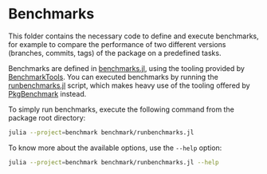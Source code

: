# Benchmarks

This folder contains the necessary code to define and execute benchmarks, for
example to compare the performance of two different versions (branches, commits,
tags) of the package on a predefined tasks.

Benchmarks are defined in [benchmarks.jl](./benchmarks.jl), using the tooling
provided by [BenchmarkTools](https://github.com/JuliaCI/BenchmarkTools.jl).
You can executed benchmarks by running the [runbenchmarks.jl](./runbenchmarks.jl)
script, which makes heavy use of the tooling offered by
[PkgBenchmark](https://github.com/JuliaCI/PkgBenchmark.jl) instead.

To simply run benchmarks, execute the following command from the package root directory:

```sh
julia --project=benchmark benchmark/runbenchmarks.jl
```

To know more about the available options, use the `--help` option:

```sh
julia --project=benchmark benchmark/runbenchmarks.jl --help
```
